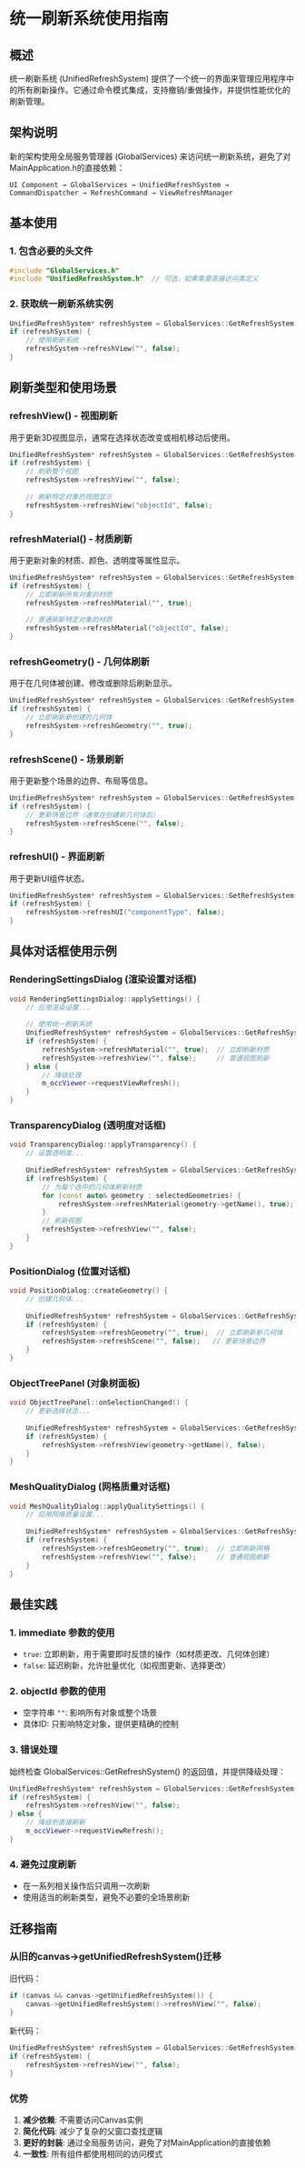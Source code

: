# 统一刷新系统使用指南

## 概述

统一刷新系统 (UnifiedRefreshSystem) 提供了一个统一的界面来管理应用程序中的所有刷新操作。它通过命令模式集成，支持撤销/重做操作，并提供性能优化的刷新管理。

## 架构说明

新的架构使用全局服务管理器 (GlobalServices) 来访问统一刷新系统，避免了对MainApplication.h的直接依赖：

```
UI Component → GlobalServices → UnifiedRefreshSystem → CommandDispatcher → RefreshCommand → ViewRefreshManager
```

## 基本使用

### 1. 包含必要的头文件

```cpp
#include "GlobalServices.h"
#include "UnifiedRefreshSystem.h"  // 可选，如果需要直接访问类定义
```

### 2. 获取统一刷新系统实例

```cpp
UnifiedRefreshSystem* refreshSystem = GlobalServices::GetRefreshSystem();
if (refreshSystem) {
    // 使用刷新系统
    refreshSystem->refreshView("", false);
}
```

## 刷新类型和使用场景

### refreshView() - 视图刷新
用于更新3D视图显示，通常在选择状态改变或相机移动后使用。

```cpp
UnifiedRefreshSystem* refreshSystem = GlobalServices::GetRefreshSystem();
if (refreshSystem) {
    // 刷新整个视图
    refreshSystem->refreshView("", false);
    
    // 刷新特定对象的视图显示
    refreshSystem->refreshView("objectId", false);
}
```

### refreshMaterial() - 材质刷新
用于更新对象的材质、颜色、透明度等属性显示。

```cpp
UnifiedRefreshSystem* refreshSystem = GlobalServices::GetRefreshSystem();
if (refreshSystem) {
    // 立即刷新所有对象的材质
    refreshSystem->refreshMaterial("", true);
    
    // 普通刷新特定对象的材质
    refreshSystem->refreshMaterial("objectId", false);
}
```

### refreshGeometry() - 几何体刷新
用于在几何体被创建、修改或删除后刷新显示。

```cpp
UnifiedRefreshSystem* refreshSystem = GlobalServices::GetRefreshSystem();
if (refreshSystem) {
    // 立即刷新新创建的几何体
    refreshSystem->refreshGeometry("", true);
}
```

### refreshScene() - 场景刷新
用于更新整个场景的边界、布局等信息。

```cpp
UnifiedRefreshSystem* refreshSystem = GlobalServices::GetRefreshSystem();
if (refreshSystem) {
    // 更新场景边界（通常在创建新几何体后）
    refreshSystem->refreshScene("", false);
}
```

### refreshUI() - 界面刷新
用于更新UI组件状态。

```cpp
UnifiedRefreshSystem* refreshSystem = GlobalServices::GetRefreshSystem();
if (refreshSystem) {
    refreshSystem->refreshUI("componentType", false);
}
```

## 具体对话框使用示例

### RenderingSettingsDialog (渲染设置对话框)

```cpp
void RenderingSettingsDialog::applySettings() {
    // 应用渲染设置...
    
    // 使用统一刷新系统
    UnifiedRefreshSystem* refreshSystem = GlobalServices::GetRefreshSystem();
    if (refreshSystem) {
        refreshSystem->refreshMaterial("", true);  // 立即刷新材质
        refreshSystem->refreshView("", false);     // 普通视图刷新
    } else {
        // 降级处理
        m_occViewer->requestViewRefresh();
    }
}
```

### TransparencyDialog (透明度对话框)

```cpp
void TransparencyDialog::applyTransparency() {
    // 设置透明度...
    
    UnifiedRefreshSystem* refreshSystem = GlobalServices::GetRefreshSystem();
    if (refreshSystem) {
        // 为每个选中的几何体刷新材质
        for (const auto& geometry : selectedGeometries) {
            refreshSystem->refreshMaterial(geometry->getName(), true);
        }
        // 刷新视图
        refreshSystem->refreshView("", false);
    }
}
```

### PositionDialog (位置对话框)

```cpp
void PositionDialog::createGeometry() {
    // 创建几何体...
    
    UnifiedRefreshSystem* refreshSystem = GlobalServices::GetRefreshSystem();
    if (refreshSystem) {
        refreshSystem->refreshGeometry("", true);  // 立即刷新新几何体
        refreshSystem->refreshScene("", false);   // 更新场景边界
    }
}
```

### ObjectTreePanel (对象树面板)

```cpp
void ObjectTreePanel::onSelectionChanged() {
    // 更新选择状态...
    
    UnifiedRefreshSystem* refreshSystem = GlobalServices::GetRefreshSystem();
    if (refreshSystem) {
        refreshSystem->refreshView(geometry->getName(), false);
    }
}
```

### MeshQualityDialog (网格质量对话框)

```cpp
void MeshQualityDialog::applyQualitySettings() {
    // 应用网格质量设置...
    
    UnifiedRefreshSystem* refreshSystem = GlobalServices::GetRefreshSystem();
    if (refreshSystem) {
        refreshSystem->refreshGeometry("", true);  // 立即刷新网格
        refreshSystem->refreshView("", false);     // 普通视图刷新
    }
}
```

## 最佳实践

### 1. immediate 参数的使用
- `true`: 立即刷新，用于需要即时反馈的操作（如材质更改、几何体创建）
- `false`: 延迟刷新，允许批量优化（如视图更新、选择更改）

### 2. objectId 参数的使用
- 空字符串 `""`: 影响所有对象或整个场景
- 具体ID: 只影响特定对象，提供更精确的控制

### 3. 错误处理
始终检查 GlobalServices::GetRefreshSystem() 的返回值，并提供降级处理：

```cpp
UnifiedRefreshSystem* refreshSystem = GlobalServices::GetRefreshSystem();
if (refreshSystem) {
    refreshSystem->refreshView("", false);
} else {
    // 降级到直接刷新
    m_occViewer->requestViewRefresh();
}
```

### 4. 避免过度刷新
- 在一系列相关操作后只调用一次刷新
- 使用适当的刷新类型，避免不必要的全场景刷新

## 迁移指南

### 从旧的canvas->getUnifiedRefreshSystem()迁移

旧代码：
```cpp
if (canvas && canvas->getUnifiedRefreshSystem()) {
    canvas->getUnifiedRefreshSystem()->refreshView("", false);
}
```

新代码：
```cpp
UnifiedRefreshSystem* refreshSystem = GlobalServices::GetRefreshSystem();
if (refreshSystem) {
    refreshSystem->refreshView("", false);
}
```

### 优势
1. **减少依赖**: 不需要访问Canvas实例
2. **简化代码**: 减少了复杂的父窗口查找逻辑
3. **更好的封装**: 通过全局服务访问，避免了对MainApplication的直接依赖
4. **一致性**: 所有组件都使用相同的访问模式 